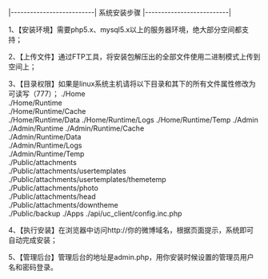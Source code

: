 

|--------------------------|
   系统安装步骤
|--------------------------|

1、【安装环境】需要php5.x、mysql5.x以上的服务器环境，绝大部分空间都支持；

2、【上传文件】通过FTP工具，将安装包解压出的全部文件使用二进制模式上传到空间上；

3、【目录权限】如果是linux系统主机请将以下目录和其下的所有文件属性修改为可读写（777）；
	./Home	
	./Home/Runtime	
	./Home/Runtime/Cache	
	./Home/Runtime/Data	
	./Home/Runtime/Logs	
	./Home/Runtime/Temp	
	./Admin	
	./Admin/Runtime	
	./Admin/Runtime/Cache	
	./Admin/Runtime/Data	
	./Admin/Runtime/Logs	
	./Admin/Runtime/Temp	
	./Public/attachments	
	./Public/attachments/usertemplates	
	./Public/attachments/usertemplates/themetemp	
	./Public/attachments/photo	
	./Public/attachments/head	
	./Public/attachments/downtheme	
	./Public/backup
	./Apps
	./api/uc_client/config.inc.php

4、【执行安装】在浏览器中访问http://你的微博域名，根据页面提示，系统即可自动完成安装；

5、【管理后台】管理后台的地址是admin.php，用你安装时候设置的管理员用户名和密码登录。
